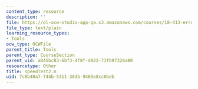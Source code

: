 ```yaml
---
content_type: resource
description: ''
file: https://ol-ocw-studio-app-qa.s3.amazonaws.com/courses/18-413-error-correcting-codes-laboratory-spring-2004/7c8b40a7744b5311383b9465e8cc0beb_speedTest2.m
file_type: text/plain
learning_resource_types:
- Tools
ocw_type: OCWFile
parent_title: Tools
parent_type: CourseSection
parent_uid: a045bc83-6bf3-4f8f-d922-73fb97328a80
resourcetype: Other
title: speedTest2.m
uid: 7c8b40a7-744b-5311-383b-9465e8cc0beb
---
```

